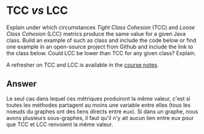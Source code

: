 # TCC *vs* LCC

Explain under which circumstances *Tight Class Cohesion* (TCC) and *Loose Class Cohesion* (LCC) metrics produce the same value for a given Java class. Build an example of such as class and include the code below or find one example in an open-source project from Github and include the link to the class below. Could LCC be lower than TCC for any given class? Explain.

A refresher on TCC and LCC is available in the [course notes](https://oscarlvp.github.io/vandv-classes/#cohesion-graph).

## Answer

Le seul cas dans lequel ces métriques produiront la même valeur, c'est si toutes les méthodes partagent au moins une variable entre elles (tous les noeuds du graphes ont des liens directs entre eux). Si dans un graphe, nous avons plusieurs sous-graphes, il faut qu'il n'y ait aucun lien entre eux pour que TCC et LCC renvoient la même valeur.  
